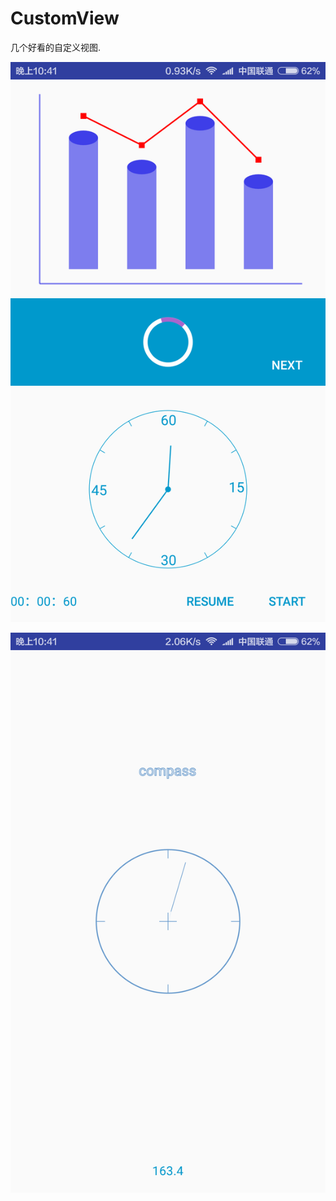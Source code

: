 # CustomView
几个好看的自定义视图.




![image](https://github.com/Fionaaaa/CustomView/blob/master/app/src/main/res/Screenshot_2016-03-21-22-41-13_com.example.fiona.customview.png)







![image](https://github.com/Fionaaaa/CustomView/blob/master/app/src/main/res/Screenshot_2016-03-21-22-41-19_com.example.fiona.customview.png)
